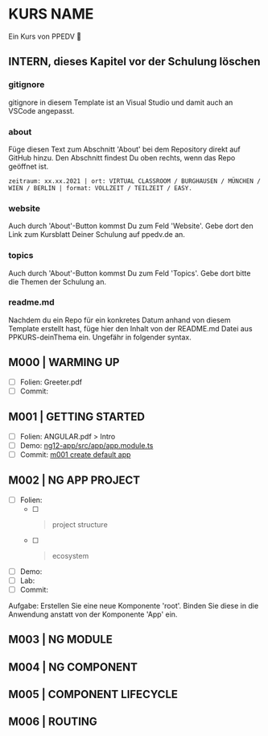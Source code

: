 # KURS NAME

Ein Kurs von PPEDV :rocket:

## INTERN, dieses Kapitel vor der Schulung löschen

### gitignore

gitignore in diesem Template ist an Visual Studio und damit auch an VSCode angepasst.

### about

Füge diesen Text zum Abschnitt 'About' bei dem Repository direkt auf GitHub hinzu. Den Abschnitt findest Du oben rechts, wenn das Repo geöffnet ist.

`zeitraum: xx.xx.2021 | ort: VIRTUAL CLASSROOM / BURGHAUSEN / MÜNCHEN / WIEN / BERLIN | format: VOLLZEIT / TEILZEIT / EASY.`

### website

Auch durch 'About'-Button kommst Du zum Feld 'Website'. Gebe dort den Link zum Kursblatt Deiner Schulung auf ppedv.de an.

### topics

Auch durch 'About'-Button kommst Du zum Feld 'Topics'. Gebe dort bitte die Themen der Schulung an.

### readme.md

Nachdem du ein Repo für ein konkretes Datum anhand von diesem Template erstellt hast, füge hier den Inhalt von der README.md Datei aus PPKURS-deinThema ein. Ungefähr in folgender syntax.

## M000 | WARMING UP

- [ ] Folien: Greeter.pdf
- [ ] Commit:
  
## M001 | GETTING STARTED

- [ ] Folien: ANGULAR.pdf > Intro
- [ ] Demo: [ng12-app/src/app/app.module.ts](TRAINER/ng12-app/src/app/app.module.ts)
- [ ] Commit: [m001 create default app](https://github.com/ppedvAG/2021-08-19-angular/commit/e5f384452f947d6ed26cb4de98909018c637b321)

## M002 | NG APP PROJECT

- [ ] Folien:
  - [ ] > project structure
  - [ ] > ecosystem
- [ ] Demo:
- [ ] Lab:
- [ ] Commit:

Aufgabe:
Erstellen Sie eine neue Komponente 'root'. Binden Sie diese in die Anwendung anstatt von der Komponente 'App' ein.

## M003 | NG MODULE

## M004 | NG COMPONENT

## M005 | COMPONENT LIFECYCLE

## M006 | ROUTING